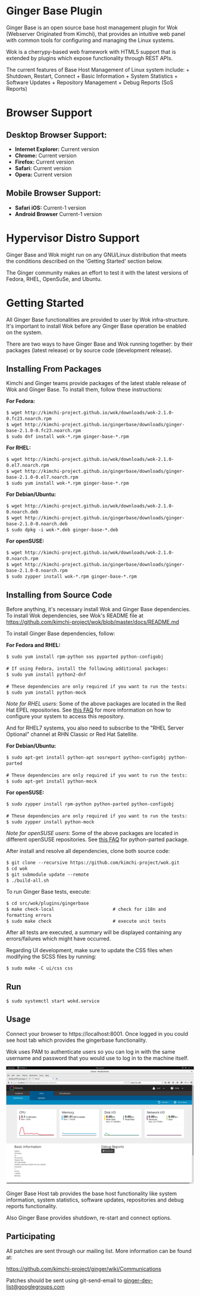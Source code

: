 Ginger Base Plugin
==============

Ginger Base is an open source base host management plugin for Wok
(Webserver Originated from Kimchi), that provides an intuitive web panel with
common tools for configuring and managing the Linux systems.

Wok is a cherrypy-based web framework with HTML5 support that is extended by
plugins which expose functionality through REST APIs.

The current features of Base Host Management of Linux system include:
    + Shutdown, Restart, Connect
    + Basic Information
    + System Statistics
    + Software Updates
    + Repository Management
    + Debug Reports (SoS Reports)

Browser Support
===============

Desktop Browser Support:
-----------------------
* **Internet Explorer:** Current version
* **Chrome:** Current version
* **Firefox:** Current version
* **Safari:** Current version
* **Opera:** Current version

Mobile Browser Support:
-----------------------
* **Safari iOS:** Current-1 version
* **Android Browser** Current-1 version

Hypervisor Distro Support
=========================

Ginger Base and Wok might run on any GNU/Linux distribution that meets the
conditions described on the 'Getting Started' section below.

The Ginger community makes an effort to test it with the latest versions of
Fedora, RHEL, OpenSuSe, and Ubuntu.

Getting Started
===============

All Ginger Base functionalities are provided to user by Wok infra-structure.
It's important to install Wok before any Ginger Base operation be enabled on
the system.

There are two ways to have Ginger Base and Wok running together: by their
packages (latest release) or by source code (development release).

Installing From Packages
------------------------

Kimchi and Ginger teams provide packages of the latest stable release of Wok
and Ginger Base. To install them, follow these instructions:

**For Fedora:**

```
$ wget http://kimchi-project.github.io/wok/downloads/wok-2.1.0-0.fc23.noarch.rpm
$ wget http://kimchi-project.github.io/gingerbase/downloads/ginger-base-2.1.0-0.fc23.noarch.rpm
$ sudo dnf install wok-*.rpm ginger-base-*.rpm
```

**For RHEL:**

```
$ wget http://kimchi-project.github.io/wok/downloads/wok-2.1.0-0.el7.noarch.rpm
$ wget http://kimchi-project.github.io/gingerbase/downloads/ginger-base-2.1.0-0.el7.noarch.rpm
$ sudo yum install wok-*.rpm ginger-base-*.rpm
```

**For Debian/Ubuntu:**

```
$ wget http://kimchi-project.github.io/wok/downloads/wok-2.1.0-0.noarch.deb
$ wget http://kimchi-project.github.io/gingerbase/downloads/ginger-base-2.1.0-0.noarch.deb
$ sudo dpkg -i wok-*.deb ginger-base-*.deb
```

**For openSUSE:**

```
$ wget http://kimchi-project.github.io/wok/downloads/wok-2.1.0-0.noarch.rpm
$ wget http://kimchi-project.github.io/gingerbase/downloads/ginger-base-2.1.0-0.noarch.rpm
$ sudo zypper install wok-*.rpm ginger-base-*.rpm
```

Installing from Source Code
---------------------------

Before anything, it's necessary install Wok and Ginger Base dependencies. To
install Wok dependencies, see Wok's README file at
https://github.com/kimchi-project/wok/blob/master/docs/README.md

To install Ginger Base dependencies, follow:

**For Fedora and RHEL:**

    $ sudo yum install rpm-python sos pyparted python-configobj

    # If using Fedora, install the following additional packages:
    $ sudo yum install python2-dnf

    # These dependencies are only required if you want to run the tests:
    $ sudo yum install python-mock

*Note for RHEL users*: Some of the above packages are located in the Red Hat
EPEL repositories.  See
[this FAQ](http://fedoraproject.org/wiki/EPEL#How_can_I_use_these_extra_packages.3F)
for more information on how to configure your system to access this repository.

And for RHEL7 systems, you also need to subscribe to the "RHEL Server Optional"
channel at RHN Classic or Red Hat Satellite.

**For Debian/Ubuntu:**

    $ sudo apt-get install python-apt sosreport python-configobj python-parted

    # These dependencies are only required if you want to run the tests:
    $ sudo apt-get install python-mock

**For openSUSE:**

    $ sudo zypper install rpm-python python-parted python-configobj

    # These dependencies are only required if you want to run the tests:
    $ sudo zypper install python-mock

*Note for openSUSE users*: Some of the above packages are located in different
openSUSE repositories. See
[this FAQ](http://software.opensuse.org/download.html?project=home%3AGRNET%3Asynnefo&package=python-parted) for
python-parted package.

After install and resolve all dependencies, clone both source code:

```
$ git clone --recursive https://github.com/kimchi-project/wok.git
$ cd wok
$ git submodule update --remote
$ ./build-all.sh
```

To run Ginger Base tests, execute:

```
$ cd src/wok/plugins/gingerbase
$ make check-local                      # check for i18n and formatting errors
$ sudo make check                       # execute unit tests
```

After all tests are executed, a summary will be displayed containing any
errors/failures which might have occurred.

Regarding UI development, make sure to update the CSS files when modifying the
SCSS files by running:

    $ sudo make -C ui/css css


Run
---

    $ sudo systemctl start wokd.service


Usage
-----

Connect your browser to https://localhost:8001.
Once logged in you could see host tab which provides the gingerbase functionality.

Wok uses PAM to authenticate users so you can log in with the same username
and password that you would use to log in to the machine itself.

![Ginger Base Host Screen](docs/gingerbase-host-tab.png)

Ginger Base Host tab provides the base host functionality like system information,
 system statistics, software updates, repositories and debug reports functionality.

Also Ginger Base provides shutdown, re-start and connect options.

Participating
-------------

All patches are sent through our mailing list.  More information can be found at:

https://github.com/kimchi-project/ginger/wiki/Communications

Patches should be sent using git-send-email to ginger-dev-list@googlegroups.com
